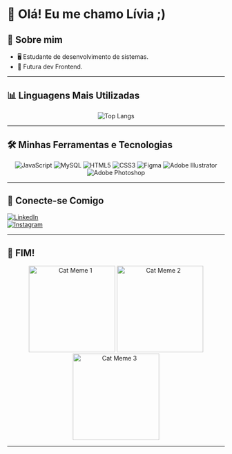 # 🌿 Olá! Eu me chamo Lívia ;)

## 🌟 Sobre mim  

- 🖥️ Estudante de desenvolvimento de sistemas.  
- 💚 Futura dev Frontend.

---

## 📊 Linguagens Mais Utilizadas  

<div align="center">

![Top Langs](https://github-readme-stats.vercel.app/api/top-langs/?username=LiviaFaleiro&layout=compact&theme=green&langs_count=6)

</div>  


---

## 🛠️ Minhas Ferramentas e Tecnologias   

<div align="center">  
<img src="https://img.shields.io/badge/JavaScript-323330?style=for-the-badge&logo=javascript&logoColor=F7DF1E" alt="JavaScript"/>  
<img src="https://img.shields.io/badge/MySQL-4479A1?style=for-the-badge&logo=mysql&logoColor=white" alt="MySQL"/>  
<img src="https://img.shields.io/badge/HTML5-E34F26?style=for-the-badge&logo=html5&logoColor=white" alt="HTML5"/>  
<img src="https://img.shields.io/badge/CSS3-1572B6?style=for-the-badge&logo=css3&logoColor=white" alt="CSS3"/>  
<img src="https://img.shields.io/badge/Figma-F24E1E?style=for-the-badge&logo=figma&logoColor=white" alt="Figma"/>  
<img src="https://img.shields.io/badge/Adobe%20Illustrator-FF9A00?style=for-the-badge&logo=adobeillustrator&logoColor=white" alt="Adobe Illustrator"/>  
<img src="https://img.shields.io/badge/Adobe%20Photoshop-31A8FF?style=for-the-badge&logo=adobephotoshop&logoColor=white" alt="Adobe Photoshop"/>  
</div>  
 
---

## 🍃 Conecte-se Comigo  

[![LinkedIn](https://img.shields.io/badge/LinkedIn-0A66C2?style=for-the-badge&logo=linkedin&logoColor=white)](https://www.linkedin.com/in/seu-usuario)  
[![Instagram](https://img.shields.io/badge/Instagram-833AB4?style=for-the-badge&logo=instagram&logoColor=white)](https://www.instagram.com/seu-usuario)  

---

## 🌸 FIM!  

<div align="center">  
<img src="https://media.giphy.com/media/JIX9t2j0ZTN9S/giphy.gif" alt="Cat Meme 1" width="200"/>  
<img src="https://media.giphy.com/media/mlvseq9yvZhba/giphy.gif" alt="Cat Meme 2" width="200"/>  
<img src="https://media.giphy.com/media/3oriO0OEd9QIDdllqo/giphy.gif" alt="Cat Meme 3" width="200"/>  
</div>  

---


